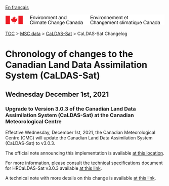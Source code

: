 [En français](changelog_caldas-sat_fr.md)

![ECCC logo](../../img_eccc-logo.png)

[TOC](../../readme_en.md) > [MSC data](../readme_en.md) > [CaLDAS-Sat](readme_caldas-sat_en.md) > CaLDAS-Sat Changelog

# Chronology of changes to the Canadian Land Data Assimilation System (CaLDAS-Sat)

## Wednesday December 1st, 2021

### Upgrade to Version 3.0.3 of the Canadian Land Data Assimilation System (CaLDAS-Sat) at the Canadian Meteorological Centre

Effective Wednesday, December 1st, 2021, the Canadian Meteorological Centre (CMC) will update the Canadian Land Data Assimilation System (CaLDAS-Sat) to v3.0.3.


The official note announcing this implementation is available [at this location](https://dd.meteo.gc.ca/doc/genots/2021/11/26/NOCN03_CWAO_262118___50159).

For more information, please consult the technical specifications document for HRCaLDAS-Sat v3.0.3 available [at this link](https://collaboration.cmc.ec.gc.ca/cmc/CMOI/product_guide/docs/tech_specifications/tech_specifications_CaLDAS-Sat_3.0.3_e.pdf).

A technical note with more details on this change is available [at this link](https://collaboration.cmc.ec.gc.ca/cmc/CMOI/product_guide/docs/tech_notes/technote_caldas-sat-303_e.pdf).



